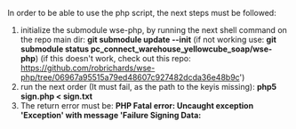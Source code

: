 In order to be able to use the php script, the next steps must be followed:

1. initialize the submodule wse-php, by running the next shell command on the repo main dir: **git submodule update --init** (if not working use: **git submodule status pc_connect_warehouse_yellowcube_soap/wse-php**)
   (if this doesn't work, check out this repo: https://github.com/robrichards/wse-php/tree/06967a95515a79ed48607c927482dcda36e48b9c')
2. run the next order (It must fail, as the path to the keyis missing): **php5 sign.php < sign.txt**
3. The return error must be: **PHP Fatal error:  Uncaught exception 'Exception' with message 'Failure Signing Data:**
